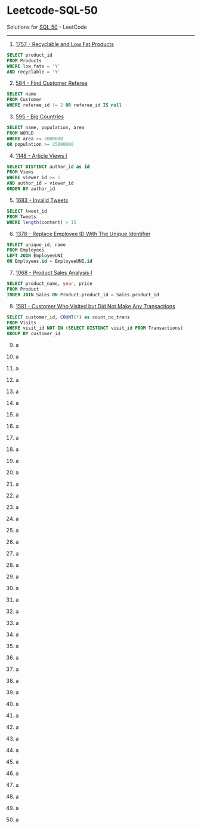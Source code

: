 # Leetcode-SQL-50
Solutions for [SQL 50](https://leetcode.com/studyplan/top-sql-50/) - LeetCode 

---
1. [1757 - Recyclable and Low Fat Products](https://leetcode.com/problems/recyclable-and-low-fat-products/)
```sql
SELECT product_id
FROM Products
WHERE low_fats = 'Y'
AND recyclable = 'Y'
```

2. [584 - Find Customer Referee](https://leetcode.com/problems/find-customer-referee)
```sql
SELECT name 
FROM Customer 
WHERE referee_id != 2 OR referee_id IS null
```

3. [595 - Big Countries](https://leetcode.com/problems/big-countries/)
```sql
SELECT name, population, area
FROM WORLD
WHERE area >= 3000000
OR population >= 25000000
```

4. [1148 - Article Views I](https://leetcode.com/problems/article-views-i)
```sql
SELECT DISTINCT author_id as id
FROM Views
WHERE viewer_id >= 1
AND author_id = viewer_id
ORDER BY author_id
```
5. [1683 - Invalid Tweets](https://leetcode.com/problems/invalid-tweets/)
```sql
SELECT tweet_id
FROM Tweets
WHERE length(content) > 15
```
6. [1378 - Replace Employee ID With The Unique Identifier](https://leetcode.com/problems/replace-employee-id-with-the-unique-identifier)
```sql
SELECT unique_id, name
FROM Employees
LEFT JOIN EmployeeUNI 
ON Employees.id = EmployeeUNI.id
```
7. [1068 - Product Sales Analysis I](https://leetcode.com/problems/product-sales-analysis-i/)
```sql
SELECT product_name, year, price
FROM Product
INNER JOIN Sales ON Product.product_id = Sales.product_id
```
8. [1581 - Customer Who Visited but Did Not Make Any Transactions](https://leetcode.com/problems/customer-who-visited-but-did-not-make-any-transactions/)
```sql
SELECT customer_id, COUNT(*) as count_no_trans
FROM Visits 
WHERE visit_id NOT IN (SELECT DISTINCT visit_id FROM Transactions)
GROUP BY customer_id
```
9. a
10. a
11. a

12. a
13. a
14. a
15. a
16. a

17. a
18. a
19. a
20. a
21. a

22. a
23. a
24. a
25. a
26. a

27. a
28. a
29. a
30. a

31. a
32. a
33. a
34. a

35. a
36. a
37. a
38. a
39. a

40. a
41. a
42. a
43. a

44. a
45. a
46. a
47. a
48. a

49. a

50. a
